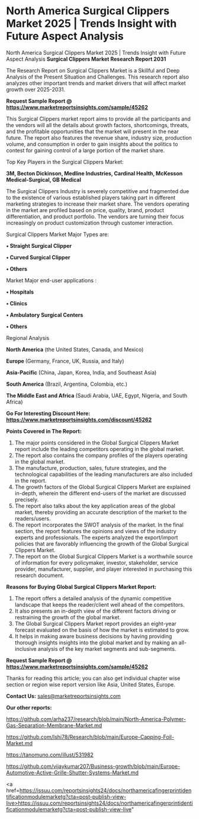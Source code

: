 # North America Surgical Clippers Market 2025 | Trends Insight with Future Aspect Analysis
 North America Surgical Clippers Market 2025 | Trends Insight with Future Aspect Analysis
<strong>Surgical Clippers Market Research Report 2031</strong>

The Research Report on Surgical Clippers Market is a Skillful and Deep Analysis of the Present Situation and Challenges. This research report also analyzes other important trends and market drivers that will affect market growth over 2025-2031.

<strong>Request Sample Report @ <a href=https://www.marketreportsinsights.com/sample/45262>https://www.marketreportsinsights.com/sample/45262</a></strong>

This Surgical Clippers market report aims to provide all the participants and the vendors will all the details about growth factors, shortcomings, threats, and the profitable opportunities that the market will present in the near future. The report also features the revenue share, industry size, production volume, and consumption in order to gain insights about the politics to contest for gaining control of a large portion of the market share.

Top Key Players in the Surgical Clippers Market:

<strong>3M, Becton Dickinson, Medline Industries, Cardinal Health, McKesson Medical-Surgical, GB Medical</strong>

The Surgical Clippers Industry is severely competitive and fragmented due to the existence of various established players taking part in different marketing strategies to increase their market share. The vendors operating in the market are profiled based on price, quality, brand, product differentiation, and product portfolio. The vendors are turning their focus increasingly on product customization through customer interaction.

Surgical Clippers Market Major Types are:

<strong>•  Straight Surgical Clipper

•  Curved Surgical Clipper

•  Others</strong>

Market Major end-user applications :

<strong>•  Hospitals

•  Clinics

•  Ambulatory Surgical Centers

•  Others</strong>

Regional Analysis

</u><strong><b>North America</b></strong> (the United States, Canada, and Mexico)

<strong><b>Europe </b></strong>(Germany, France, UK, Russia, and Italy)

<strong><b>Asia-Pacific</b></strong> (China, Japan, Korea, India, and Southeast Asia)

<strong><b>South America</b></strong> (Brazil, Argentina, Colombia, etc.)

<strong><b>The Middle East and Africa</b></strong> (Saudi Arabia, UAE, Egypt, Nigeria, and South Africa)

<strong>Go For Interesting Discount Here: <a href=https://www.marketreportsinsights.com/discount/45262>https://www.marketreportsinsights.com/discount/45262</a></strong>

<strong>Points Covered in The Report:</strong>
<ol>
  <li>The major points considered in the Global Surgical Clippers Market report include the leading competitors operating in the global market.</li>
  <li>The report also contains the company profiles of the players operating in the global market.</li>
  <li>The manufacture, production, sales, future strategies, and the technological capabilities of the leading manufacturers are also included in the report.</li>
  <li>The growth factors of the Global Surgical Clippers Market are explained in-depth, wherein the different end-users of the market are discussed precisely.</li>
  <li>The report also talks about the key application areas of the global market, thereby providing an accurate description of the market to the readers/users.</li>
  <li>The report incorporates the SWOT analysis of the market. In the final section, the report features the opinions and views of the industry experts and professionals. The experts analyzed the export/import policies that are favorably influencing the growth of the Global Surgical Clippers Market.</li>
  <li>The report on the Global Surgical Clippers Market is a worthwhile source of information for every policymaker, investor, stakeholder, service provider, manufacturer, supplier, and player interested in purchasing this research document.</li>
</ol>
<strong>Reasons for Buying Global Surgical Clippers Market Report:</strong>

<ol>
  <li>The report offers a detailed analysis of the dynamic competitive landscape that keeps the reader/client well ahead of the competitors.</li>
  <li>It also presents an in-depth view of the different factors driving or restraining the growth of the global market.</li>
  <li>The Global Surgical Clippers Market report provides an eight-year forecast evaluated on the basis of how the market is estimated to grow.</li>
  <li>It helps in making aware business decisions by having providing thorough insights insights into the global market and by making an all-inclusive analysis of the key market segments and sub-segments.</li>
</ol>
<strong>Request Sample Report @ <a href=https://www.marketreportsinsights.com/sample/45262>https://www.marketreportsinsights.com/sample/45262</a></strong>


Thanks for reading this article; you can also get individual chapter wise section or region wise report version like Asia, United States, Europe.

<strong>Contact Us:</strong>
sales@marketreportsinsights.com

<strong>Our other reports:</strong>

<a href=https://github.com/arha237/research/blob/main/North-America-Polymer-Gas-Separation-Membrane-Market.md>https://github.com/arha237/research/blob/main/North-America-Polymer-Gas-Separation-Membrane-Market.md</a>

<a href=https://github.com/Ishi78/Research/blob/main/Europe-Capping-Foil-Market.md>https://github.com/Ishi78/Research/blob/main/Europe-Capping-Foil-Market.md</a>

<a href=https://tanomuno.com/illust/531982>https://tanomuno.com/illust/531982</a>

<a href=https://github.com/vijaykumar207/Business-growth/blob/main/Europe-Automotive-Active-Grille-Shutter-Systems-Market.md>https://github.com/vijaykumar207/Business-growth/blob/main/Europe-Automotive-Active-Grille-Shutter-Systems-Market.md</a>

<a href=https://issuu.com/reportsinsights24/docs/northamericafingerprintidentificationmodulemarketg?cta=post-publish-view-live>https://issuu.com/reportsinsights24/docs/northamericafingerprintidentificationmodulemarketg?cta=post-publish-view-live</a>"
